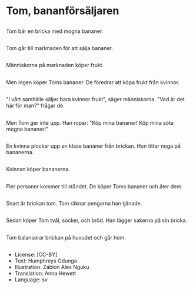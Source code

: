 # Tom, bananförsäljaren

##
Tom bär en bricka med mogna bananer.

##
Tom går till marknaden för att sälja bananer.

##
Människorna på marknaden köper frukt.

##
Men ingen köper Toms bananer. De föredrar att köpa frukt från kvinnor.

##
"I vårt samhälle säljer bara kvinnor frukt", säger människorna. "Vad är det här för man?" frågar de.

##
Men Tom ger inte upp. Han ropar: "Köp mina bananer! Köp mina söta mogna bananer!"

##
En kvinna plockar upp en klase bananer från brickan. Hon tittar noga på bananerna.

##
Kvinnan köper bananerna.

##
Fler personer kommer till ståndet. De köper Toms bananer och äter dem.

##
Snart är brickan tom. Tom räknar pengarna han tjänade.

##
Sedan köper Tom tvål, socker, och bröd. Han lägger sakerna på sin bricka.

##
Tom balanserar brickan på huvudet och går hem.

##
* License: [CC-BY]
* Text: Humphreys Odunga
* Illustration: Zablon Alex Nguku
* Translation: Anna Hewett
* Language: sv

